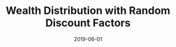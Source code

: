 ---
title: "Wealth Distribution with Random Discount Factors"
collection: publications
link: https://doi.org/10.1016/j.jmoneco.2018.09.006
venue: "Journal of Monetary Economics"
date: 2019-06-01
wpurl: https://ssrn.com/abstract=3065725
code: http://www.runmycode.org/companion/view/3253
excerpt: "(Power law, Theory, Macro) Formal proof that the [Krusell & Smith (1998)](https://doi.org/10.1086/250034) random discount factor trick generates power law tails; Pareto exponent is sensitive to the calibration of discount factor process."
---